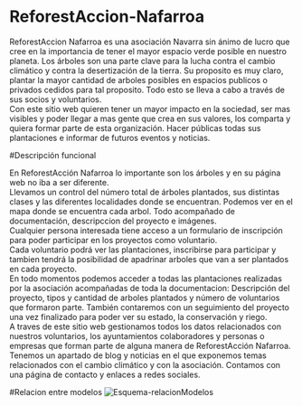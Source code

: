 # ReforestAccion-Nafarroa

ReforestAccion Nafarroa es una asociación Navarra sin ánimo de lucro que cree en la importancia de tener el mayor espacio verde posible en nuestro planeta. Los árboles son una parte clave para la lucha contra el cambio climático y contra la desertización de la tierra. Su proposito es muy claro, plantar la mayor cantidad de arboles posibles en espacios publicos o privados cedidos para tal proposito. Todo esto se lleva a cabo a través de sus socios y voluntarios.
<br>
Con este sitio web quieren tener un mayor impacto en la sociedad, ser mas visibles y poder llegar a mas gente que crea en sus valores, los comparta y quiera formar parte de esta organización. Hacer públicas todas sus plantaciones e informar de futuros eventos y noticias.<br>

#Descripción funcional

En ReforestAcción Nafarroa lo importante son los árboles y en su página web no iba a ser diferente.<br>
Llevamos un control del número total de árboles plantados, sus distintas clases y las diferentes localidades donde se encuentran. Podemos ver en el mapa donde se encuentra cada arbol. Todo acompañado de documentación, descripccion del proyecto e imágenes.
<br>
Cualquier persona interesada tiene acceso a un formulario de inscripción para poder participar en los proyectos como voluntario.<br>
Cada voluntario podrá ver las plantaciones, inscribirse para participar y tambien tendrá la posibilidad de apadrinar arboles que van a ser plantados en cada proyecto.<br>
En todo momentos podemos acceder a todas las plantaciones realizadas por la asociación acompañadas de toda la documentacion: Descripción del proyecto, tipos y cantidad de arboles plantados y número de voluntarios que formaron parte. También contaremos con un seguimiento del proyecto una vez finalizado para poder ver su estado, la conservación y riego.<br>
A traves de este sitio web gestionamos todos los datos relacionados con nuestros voluntarios, los ayuntamientos colaboradores y personas o empresas que forman parte de alguna manera de ReforestAcción Nafarroa.<br>
Tenemos un apartado de blog y noticias en el que exponemos temas relacionados con el cambio climático y con la asociación. Contamos con una página de contacto y enlaces a redes sociales.<br>

#Relacion entre modelos
![Esquema-relacionModelos](https://user-images.githubusercontent.com/91872191/139838533-e09e137b-a8db-404c-8bdc-d2462d8cfd35.png)
